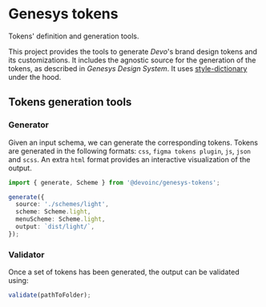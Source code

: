 # Genesys tokens

Tokens' definition and generation tools.

This project provides the tools to generate *Devo*'s brand design tokens and its customizations.
It includes the agnostic source for the generation of the tokens, as described in *Genesys Design System*. It uses [style-dictionary](https://amzn.github.io/style-dictionary/) under the hood.

## Tokens generation tools

### Generator

Given an input schema, we can generate the corresponding tokens. Tokens are generated in the following formats: `css`, `figma tokens plugin`, `js`, `json` and `scss`. An extra `html` format provides an interactive visualization of the output.

```typescript
import { generate, Scheme } from '@devoinc/genesys-tokens';

generate({
  source: './schemes/light',
  scheme: Scheme.light,
  menuScheme: Scheme.light,
  output: `dist/light/`,
});
```

### Validator

Once a set of tokens has been generated, the output can be validated using:

```js
validate(pathToFolder);
```
